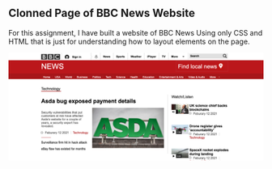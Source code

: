 ## Clonned Page of BBC News Website

For this assignment, I have built a website of BBC News Using only CSS and HTML
that is just for understanding how to layout elements on the page.

![BBC News Clonned Page](./BBC_News_Clonned_Page.png)
